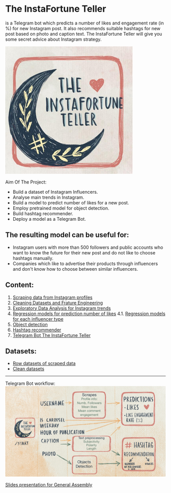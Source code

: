 # The InstaFortune Teller
is a Telegram bot which predicts a number of likes and engagement rate (in %) for new Instagram post. It also recommends suitable hashtags for new post based on photo and caption text. The InstaFortune Teller will give you some secret advice about Instagram strategy.

<img src=https://github.com/April-DS/TheInstaFortuneTeller/blob/master/6.%20Telegram_bot_deployment/image/userpicture.jpg  width="400" height="400"/>

Aim Of The Project:
- Build a dataset of Instagram Influencers.
- Analyse main trends in Instagram.
- Build a model to predict number of likes for a new post.
- Employ pretrained model for object detection.
- Build hashtag recommender.
- Deploy a model as a Telegram Bot.

## The resulting model can be useful for:
- Instagram users with more than 500 followers and public accounts who want to know the future for their new post and do not like to choose hashtags manually.
- Companies which like to advertise their products through influencers and don't know how to choose between similar influencers.

## Content:
1. [Scraping data from Instagram profiles](https://github.com/April-DS/TheInstaFortuneTeller/blob/master/instagram_project_0-Scraper.ipynb)
2. [Cleaning Datasets and Frature Engineering](https://github.com/April-DS/TheInstaFortuneTeller/blob/master/instagram_project_1_Cleaning_Frature_engineering.ipynb)
3. [Exploratory Data Analysis for Instagram trends](https://github.com/April-DS/TheInstaFortuneTeller/blob/master/instagram_project_2_EDA.ipynb)
4. [Regression models for prediction number of likes](https://github.com/April-DS/TheInstaFortuneTeller/blob/master/Instagram_project_3_Regression.ipynb)
4.1. [Regression models for each influencer type](https://github.com/April-DS/TheInstaFortuneTeller/tree/master/3.Regression_for_each_type_influencers)
5. [Object detection](https://github.com/April-DS/TheInstaFortuneTeller/tree/master/5.%20Object_detection)
6. [Hashtag recommender](https://github.com/April-DS/TheInstaFortuneTeller/blob/master/Instagram_project_4_Hashtags_search.ipynb)
7. [Telegram Bot The InstaFortune Teller](https://github.com/April-DS/TheInstaFortuneTeller/tree/master/6.%20Telegram_bot_deployment)

## Datasets:

- [Row datasets of scraped data](https://github.com/April-DS/TheInstaFortuneTeller/tree/master/row_data)
- [Clean datasets](https://github.com/April-DS/TheInstaFortuneTeller/tree/master/datasets)
______________________________________________
Telegram Bot workflow:
<img src=https://github.com/April-DS/TheInstaFortuneTeller/blob/master/6.%20Telegram_bot_deployment/image/4%2013.jpg/>

[Slides presentation for General Assembly](https://github.com/April-DS/TheInstaFortuneTeller/blob/master/InstaFortune_presentation.pdf)
